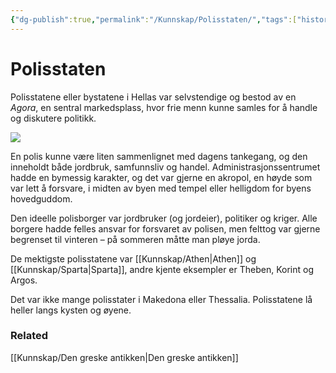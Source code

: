```yaml
---
{"dg-publish":true,"permalink":"/Kunnskap/Polisstaten/","tags":["historie"]}
---
```


# Polisstaten
Polisstatene eller bystatene i Hellas var selvstendige og bestod av en *Agora*, en sentral markedsplass, hvor frie menn kunne samles for å handle og diskutere politikk. 

![](https://media.snl.no/media/18721/standard_hellasKart1cc2.png)

En polis kunne være liten sammenlignet med dagens tankegang, og den inneholdt både jordbruk, samfunnsliv og handel. Administrasjonssentrumet hadde en bymessig karakter, og det var gjerne en akropol, en høyde som var lett å forsvare, i midten av byen med tempel eller helligdom for byens hovedguddom.

Den ideelle polisborger var jordbruker (og jordeier), politiker og kriger. Alle borgere hadde felles ansvar for forsvaret av polisen, men felttog var gjerne begrenset til vinteren – på sommeren måtte man pløye jorda.

De mektigste polisstatene var [[Kunnskap/Athen\|Athen]] og [[Kunnskap/Sparta\|Sparta]], andre kjente eksempler er Theben, Korint og Argos.

Det var ikke mange polisstater i Makedona eller Thessalia. Polisstatene lå heller langs kysten og øyene.

### Related
[[Kunnskap/Den greske antikken\|Den greske antikken]]